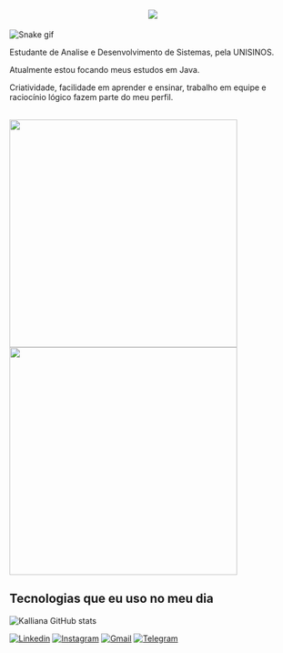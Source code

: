 <h1 align="center">
    <img src="https://readme-typing-svg.herokuapp.com/?font=Righteous&size=40&center=true&vCenter=true&width=500&height=70&duration=4000&lines=OLÁ!+👋;+SOU+KALLIANA+GLAESER!;" />
</h1>

![Snake gif](https://github.com/kallianaa/kallianaa/blob/output/github-contribution-grid-snake-dark.gif)

<p> Estudante de Analise e Desenvolvimento de Sistemas, pela UNISINOS.</p>

<p>Atualmente estou focando meus estudos em Java.</p>

<p>Criatividade, facilidade em aprender e ensinar, trabalho em equipe e raciocínio lógico fazem parte do meu perfil.</p>

<div style="display: inline_block"><br>
  <img src="https://github-readme-stats.vercel.app/api?username=kallianaa&show_icons=true&theme=transparent&rank_icon=github&hide_border=true" width="400">
  <img src="https://github-readme-streak-stats.herokuapp.com?user=kallianaa&theme=transparent&hide_border=true" width="400">
</div>

## Tecnologias que eu uso no meu dia

![Kalliana GitHub stats](https://github-readme-stats.vercel.app/api/top-langs/?username=kallianaa&hide=HTML&langs_count=8&layout=compact&theme=transparent&border_radius=10&size_weight=0.5&count_weight=0.5&exclude_repo=github-readme-stats&hide_border=true)

 
        
[![Linkedin](https://img.shields.io/badge/LinkedIn-0077B5?style=for-the-badge&logo=linkedin&logoColor=white)](https://www.linkedin.com/in/kalliana-glaeser/)
[![Instagram](https://img.shields.io/badge/Instagram-E4405F?style=for-the-badge&logo=instagram&logoColor=white)](https://www.instagram.com/kallianaa/)
[![Gmail](https://img.shields.io/badge/Gmail-D14836?style=for-the-badge&logo=gmail&logoColor=white)](mailto:kalliana.glaeser@gmail.com)
[![Telegram](https://img.shields.io/badge/Telegram-2CA5E0?style=for-the-badge&logo=telegram&logoColor=white)](https://t.me/kallianaa)


<!---
kallianaa/kallianaa is a ✨ special ✨ repository because its `README.md` (this file) appears on your GitHub profile.
You can click the Preview link to take a look at your changes.
--->
